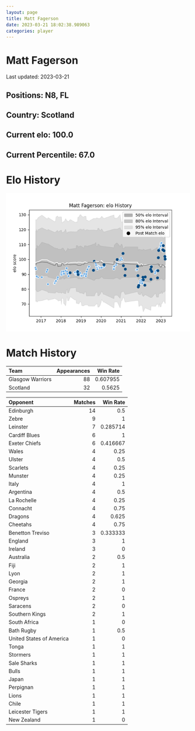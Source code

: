 ```yaml
---  
layout: page  
title: Matt Fagerson  
date: 2023-03-21 18:02:38.989063  
categories: player  
---
```

# Matt Fagerson


Last updated: 2023-03-21
## Positions: N8, FL

## Country: Scotland

## Current elo: 100.0

## Current Percentile: 67.0

# Elo History


![elo history](history_MattFagerson.png)
# Match History


| Team             |   Appearances |   Win Rate |
|:-----------------|--------------:|-----------:|
| Glasgow Warriors |            88 |   0.607955 |
| Scotland         |            32 |   0.5625   |

| Opponent                 |   Matches |   Win Rate |
|:-------------------------|----------:|-----------:|
| Edinburgh                |        14 |   0.5      |
| Zebre                    |         9 |   1        |
| Leinster                 |         7 |   0.285714 |
| Cardiff Blues            |         6 |   1        |
| Exeter Chiefs            |         6 |   0.416667 |
| Wales                    |         4 |   0.25     |
| Ulster                   |         4 |   0.5      |
| Scarlets                 |         4 |   0.25     |
| Munster                  |         4 |   0.25     |
| Italy                    |         4 |   1        |
| Argentina                |         4 |   0.5      |
| La Rochelle              |         4 |   0.25     |
| Connacht                 |         4 |   0.75     |
| Dragons                  |         4 |   0.625    |
| Cheetahs                 |         4 |   0.75     |
| Benetton Treviso         |         3 |   0.333333 |
| England                  |         3 |   1        |
| Ireland                  |         3 |   0        |
| Australia                |         2 |   0.5      |
| Fiji                     |         2 |   1        |
| Lyon                     |         2 |   1        |
| Georgia                  |         2 |   1        |
| France                   |         2 |   0        |
| Ospreys                  |         2 |   1        |
| Saracens                 |         2 |   0        |
| Southern Kings           |         2 |   1        |
| South Africa             |         1 |   0        |
| Bath Rugby               |         1 |   0.5      |
| United States of America |         1 |   0        |
| Tonga                    |         1 |   1        |
| Stormers                 |         1 |   1        |
| Sale Sharks              |         1 |   1        |
| Bulls                    |         1 |   1        |
| Japan                    |         1 |   1        |
| Perpignan                |         1 |   1        |
| Lions                    |         1 |   1        |
| Chile                    |         1 |   1        |
| Leicester Tigers         |         1 |   1        |
| New Zealand              |         1 |   0        |